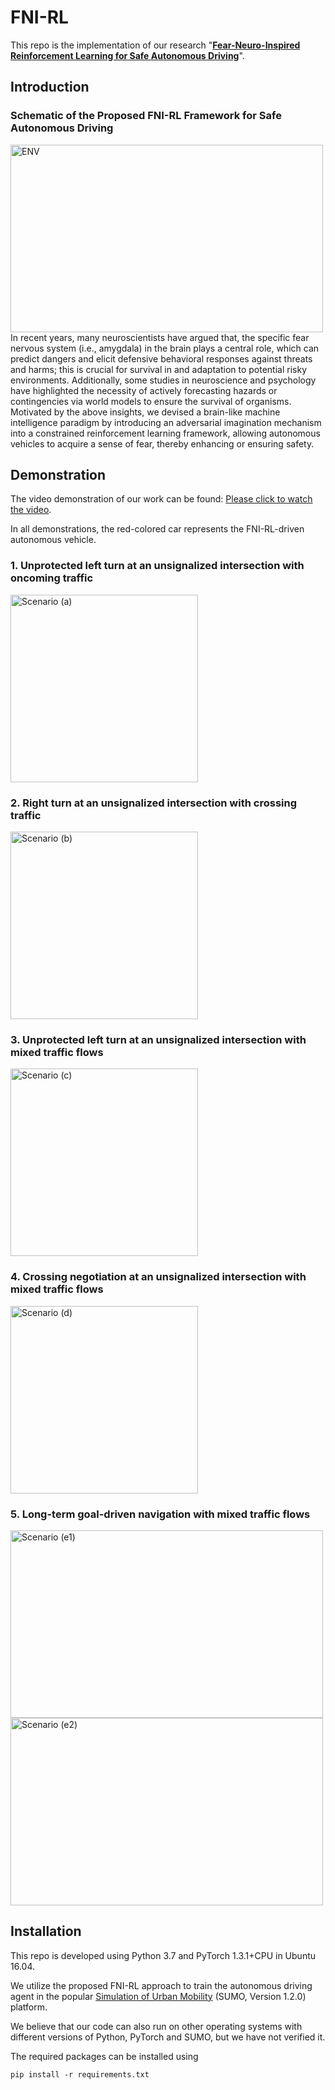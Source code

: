 # FNI-RL
This repo is the implementation of our research "**[Fear-Neuro-Inspired Reinforcement Learning for Safe Autonomous Driving](https://www.researchgate.net/publication/374522737_Fear-Neuro-Inspired_Reinforcement_Learning_for_Safe_Autonomous_Driving)**".  

## Introduction
### Schematic of the Proposed FNI-RL Framework for Safe Autonomous Driving
<img src="images/framework.jpg" alt="ENV" width="500" height="300">
In recent years, many neuroscientists have argued that, the specific fear nervous system (i.e., amygdala) in the brain plays a central role, which can predict dangers and elicit defensive behavioral responses against threats and harms; this is crucial for survival in and adaptation to potential risky environments. Additionally, some studies in neuroscience and psychology have highlighted the necessity of actively forecasting hazards or contingencies via world models to ensure the survival of organisms. Motivated by the above insights, we devised a brain-like machine intelligence paradigm by introducing an adversarial imagination mechanism into a constrained reinforcement learning framework, allowing autonomous vehicles to acquire a sense of fear, thereby enhancing or ensuring safety.

## Demonstration
The video demonstration of our work can be found:
[Please click to watch the video](https://www.bilibili.com/video/BV1E34y1T73M/?spm_id_from=333.337.search-card.all.click&vd_source=71620ac61fcf7851589c019bff140478).

In all demonstrations, the red-colored car represents the FNI-RL-driven autonomous vehicle.

###  1. Unprotected left turn at an unsignalized intersection with oncoming traffic
<img src="images/env-(a).gif" alt="Scenario (a)" width="300" height="300">

###  2. Right turn at an unsignalized intersection with crossing traffic
<img src="images/env-(b).gif" alt="Scenario (b)" width="300" height="300">

###  3. Unprotected left turn at an unsignalized intersection with mixed traffic flows
<img src="images/env-(c).gif" alt="Scenario (c)" width="300" height="300">

###  4. Crossing negotiation at an unsignalized intersection with mixed traffic flows
<img src="images/env-(d).gif" alt="Scenario (d)" width="300" height="300">

###  5. Long-term goal-driven navigation with mixed traffic flows
<img src="images/env-(e)-1.gif" alt="Scenario (e1)" width="500" height="300">
<img src="images/env-(e)-2.gif" alt="Scenario (e2)" width="500" height="300">

## Installation
This repo is developed using Python 3.7 and PyTorch 1.3.1+CPU in Ubuntu 16.04. 

We utilize the proposed FNI-RL approach to train the autonomous driving agent in the popular [Simulation of Urban Mobility](https://eclipse.dev/sumo/) (SUMO, Version 1.2.0) platform.

We believe that our code can also run on other operating systems with different versions of Python, PyTorch and SUMO, but we have not verified it.

The required packages can be installed using

	pip install -r requirements.txt


